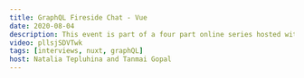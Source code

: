 ```yaml
---
title: GraphQL Fireside Chat - Vue
date: 2020-08-04
description: This event is part of a four part online series hosted with Hasura! Each week, we will focus on GraphQL + different a front-end framework. This week, join us for a lively round table discussion and Q&A about GraphQL and Vue!
video: pllsjSDVTwk
tags: [interviews, nuxt, graphQL]
host: Natalia Tepluhina and Tanmai Gopal
---
```

